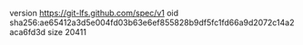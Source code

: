 version https://git-lfs.github.com/spec/v1
oid sha256:ae65412a3d5e004fd03b63e6ef855828b9df5fc1fd66a9d2072c14a2aca6fd3d
size 20411
